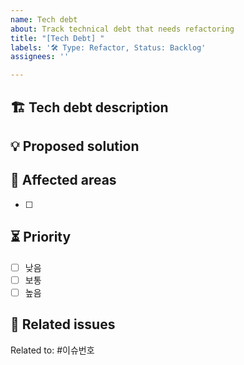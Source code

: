 ```yaml
---
name: Tech debt
about: Track technical debt that needs refactoring
title: "[Tech Debt] "
labels: '🛠 Type: Refactor, Status: Backlog'
assignees: ''

---
```


## 🏗 Tech debt description
<!-- 리팩토링이 필요한 이유와 현재 문제점을 설명해주세요 -->

## 💡 Proposed solution
<!-- 개선 방안을 제안해주세요 -->

## 📌 Affected areas
<!-- 수정이 필요한 코드나 파일 경로를 적어주세요 -->
- [ ] 

## ⏳ Priority
- [ ] 낮음
- [ ] 보통
- [ ] 높음

## 🔗 Related issues
Related to: #이슈번호
